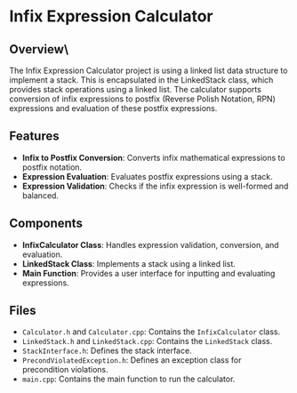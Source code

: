 # Infix Expression Calculator

## Overview\
The Infix Expression Calculator project is using a linked list data structure to implement a stack.
This is encapsulated in the LinkedStack class, which provides stack operations using a linked list.
The calculator supports conversion of infix expressions to postfix (Reverse Polish Notation, RPN) expressions
and evaluation of these postfix expressions.

## Features
- **Infix to Postfix Conversion**: Converts infix mathematical expressions to postfix notation.
- **Expression Evaluation**: Evaluates postfix expressions using a stack.
- **Expression Validation**: Checks if the infix expression is well-formed and balanced.

## Components
- **InfixCalculator Class**: Handles expression validation, conversion, and evaluation.
- **LinkedStack Class**: Implements a stack using a linked list.
- **Main Function**: Provides a user interface for inputting and evaluating expressions.

## Files
- `Calculator.h` and `Calculator.cpp`: Contains the `InfixCalculator` class.
- `LinkedStack.h` and `LinkedStack.cpp`: Contains the `LinkedStack` class.
- `StackInterface.h`: Defines the stack interface.
- `PrecondViolatedException.h`: Defines an exception class for precondition violations.
- `main.cpp`: Contains the main function to run the calculator.


